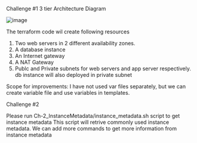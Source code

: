 Challenge #1
3 tier Architecture Diagram

![image](https://github.com/khandu443/InterviewDemo/assets/17494148/7ee2ea4a-4e51-4773-969b-8fa374f00e9d)

The terraform code wil create following resources
1. Two web servers in 2 different availability zones.
2. A database instance
3. An Internet gateway
4. A NAT Gateway
5. Publc and Private subnets for web servers and app server respectively. db instance will also deployed in private subnet

Scope for improvements: I have not used var files separately, but we can create variable file and use variables in templates.

Challenge #2

Please run Ch-2_InstanceMetadata/instance_metadata.sh script to get instance metadata
This script will retrive commonly used instance metadata. We can add more commands to get more information from instance metadata



